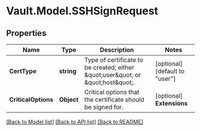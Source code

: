 # Vault.Model.SSHSignRequest

## Properties

Name | Type | Description | Notes
------------ | ------------- | ------------- | -------------
**CertType** | **string** | Type of certificate to be created; either \&quot;user\&quot; or \&quot;host\&quot;. | [optional] [default to "user"]
**CriticalOptions** | **Object** | Critical options that the certificate should be signed for. | [optional] **Extensions** | **Object** | Extensions that the certificate should be signed for. | [optional] **KeyId** | **string** | Key id that the created certificate should have. If not specified, the display name of the token will be used. | [optional] **PublicKey** | **string** | SSH public key that should be signed. | [optional] **Ttl** | **int** | The requested Time To Live for the SSH certificate; sets the expiration date. If not specified the role default, backend default, or system default TTL is used, in that order. Cannot be later than the role max TTL. | [optional] **ValidPrincipals** | **string** | Valid principals, either usernames or hostnames, that the certificate should be signed for. | [optional] 

[[Back to Model list]](../README.md#documentation-for-models) [[Back to API list]](../README.md#documentation-for-api-endpoints) [[Back to README]](../README.md)

